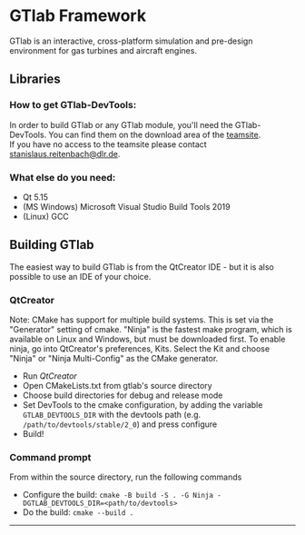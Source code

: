 <!--
SPDX-FileCopyrightText: 2023 German Aerospace Center (DLR)

SPDX-License-Identifier: MPL-2.0+
-->

# GTlab Framework

GTlab is an interactive, cross-platform simulation and pre-design environment for gas turbines and aircraft engines.

## Libraries

### How to get GTlab-DevTools:  
In order to build GTlab or any GTlab module, you'll need the GTlab-DevTools.
You can find them on the download area of the [teamsite](https://teamsites-extranet.dlr.de/at/GTlab/Downloads/SitePages/Home.aspx).  
If you have no access to the teamsite please contact stanislaus.reitenbach@dlr.de.  

### What else do you need:
- Qt 5.15
- (MS Windows) Microsoft Visual Studio Build Tools 2019
- (Linux) GCC

## Building GTlab
The easiest way to build GTlab is from the QtCreator IDE - but it is
also possible to use an IDE of your choice.

### QtCreator
Note: CMake has support for multiple build systems. This is set via the "Generator" setting of cmake.
"Ninja" is the fastest make program, which is available on Linux and Windows, but must be downloaded first.
To enable ninja, go into QtCreator's preferences, Kits. Select the Kit  and choose "Ninja" or "Ninja Multi-Config" as the CMake generator.

-   Run *QtCreator*
-   Open CMakeLists.txt from gtlab's source directory
-   Choose build directories for debug and release mode
-   Set DevTools to the cmake configuration, by adding the variable `GTLAB_DEVTOOLS_DIR` with the devtools path (e.g. `/path/to/devtools/stable/2_0`) and press configure
-   Build!

### Command prompt
From within the source directory, run the following commands

- Configure the build: `cmake -B build -S . -G Ninja -DGTLAB_DEVTOOLS_DIR=<path/to/devtools>`
- Do the build: `cmake --build .`


--------
